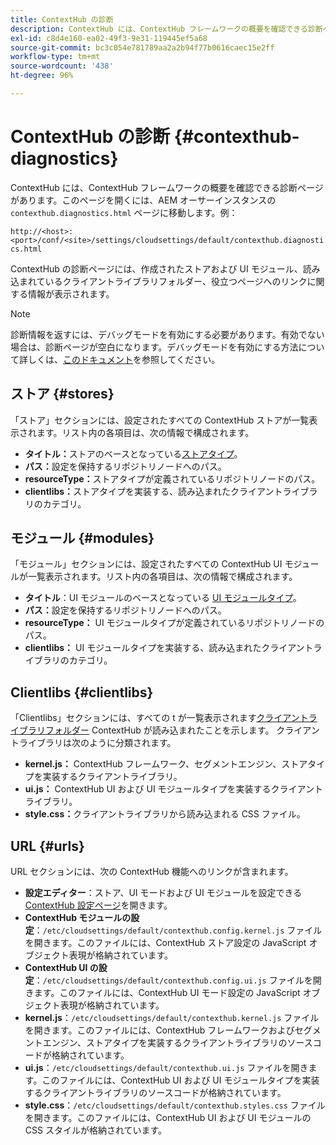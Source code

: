 ```yaml
---
title: ContextHub の診断
description: ContextHub には、ContextHub フレームワークの概要を確認できる診断ページがあります
exl-id: c8d4e160-ea02-49f3-9e31-119445ef5a68
source-git-commit: bc3c054e781789aa2a2b94f77b0616caec15e2ff
workflow-type: tm+mt
source-wordcount: '438'
ht-degree: 96%

---
```


# ContextHub の診断 {#contexthub-diagnostics}

ContextHub には、ContextHub フレームワークの概要を確認できる診断ページがあります。このページを開くには、AEM オーサーインスタンスの `contexthub.diagnostics.html` ページに移動します。例：

`http://<host>:<port>/conf/<site>/settings/cloudsettings/default/contexthub.diagnostics.html`

ContextHub の診断ページには、作成されたストアおよび UI モジュール、読み込まれているクライアントライブラリフォルダー、役立つページへのリンクに関する情報が表示されます。

>[!NOTE]
>
>診断情報を返すには、デバッグモードを有効にする必要があります。有効でない場合は、診断ページが空白になります。デバッグモードを有効にする方法について詳しくは、[このドキュメント](configuring-contexthub.md#debugging-contexthub)を参照してください。

## ストア {#stores}

「ストア」セクションには、設定されたすべての ContextHub ストアが一覧表示されます。リスト内の各項目は、次の情報で構成されます。

* **タイトル：**&#x200B;ストアのベースとなっている[ストアタイプ](sample-stores.md)。
* **パス：**&#x200B;設定を保持するリポジトリノードへのパス。
* **resourceType：**&#x200B;ストアタイプが定義されているリポジトリノードのパス。
* **clientlibs：**&#x200B;ストアタイプを実装する、読み込まれたクライアントライブラリのカテゴリ。

## モジュール {#modules}

「モジュール」セクションには、設定されたすべての ContextHub UI モジュールが一覧表示されます。リスト内の各項目は、次の情報で構成されます。

* **タイトル**：UI モジュールのベースとなっている [UI モジュールタイプ](sample-modules.md)。
* **パス：**&#x200B;設定を保持するリポジトリノードへのパス。
* **resourceType：** UI モジュールタイプが定義されているリポジトリノードのパス。
* **clientlibs：** UI モジュールタイプを実装する、読み込まれたクライアントライブラリのカテゴリ。

## Clientlibs {#clientlibs}

「Clientlibs」セクションには、すべての t が一覧表示されます[クライアントライブラリフォルダー](/help/implementing/developing/introduction/clientlibs.md) ContextHub が読み込まれたことを示します。 クライアントライブラリは次のように分類されます。

* **kernel.js：** ContextHub フレームワーク、セグメントエンジン、ストアタイプを実装するクライアントライブラリ。
* **ui.js：** ContextHub UI および UI モジュールタイプを実装するクライアントライブラリ。
* **style.css：**&#x200B;クライアントライブラリから読み込まれる CSS ファイル。

## URL {#urls}

URL セクションには、次の ContextHub 機能へのリンクが含まれます。

* **設定エディター**：ストア、UI モードおよび UI モジュールを設定できる [ContextHub 設定ページ](configuring-contexthub.md)を開きます。
* **ContextHub モジュールの設定**：`/etc/cloudsettings/default/contexthub.config.kernel.js` ファイルを開きます。このファイルには、ContextHub ストア設定の JavaScript オブジェクト表現が格納されています。
* **ContextHub UI の設定**：`/etc/cloudsettings/default/contexthub.config.ui.js` ファイルを開きます。このファイルには、ContextHub UI モード設定の JavaScript オブジェクト表現が格納されています。
* **kernel.js**：`/etc/cloudsettings/default/contexthub.kernel.js` ファイルを開きます。このファイルには、ContextHub フレームワークおよびセグメントエンジン、ストアタイプを実装するクライアントライブラリのソースコードが格納されています。
* **ui.js**：`/etc/cloudsettings/default/contexthub.ui.js` ファイルを開きます。このファイルには、ContextHub UI および UI モジュールタイプを実装するクライアントライブラリのソースコードが格納されています。
* **style.css**：`/etc/cloudsettings/default/contexthub.styles.css` ファイルを開きます。このファイルには、ContextHub UI および UI モジュールの CSS スタイルが格納されています。

